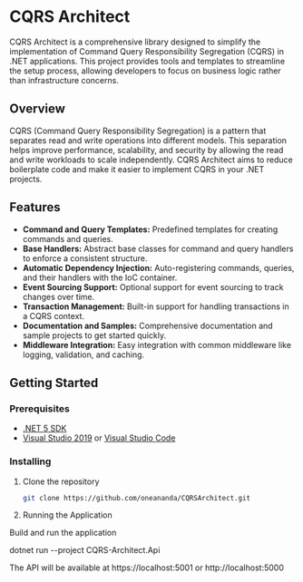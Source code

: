 # CQRS Architect
CQRS Architect is a comprehensive library designed to simplify the implementation of Command Query Responsibility Segregation (CQRS) in .NET applications. This project provides tools and templates to streamline the setup process, allowing developers to focus on business logic rather than infrastructure concerns.

## Overview

CQRS (Command Query Responsibility Segregation) is a pattern that separates read and write operations into different models. This separation helps improve performance, scalability, and security by allowing the read and write workloads to scale independently. CQRS Architect aims to reduce boilerplate code and make it easier to implement CQRS in your .NET projects.

## Features

- **Command and Query Templates:** Predefined templates for creating commands and queries.
- **Base Handlers:** Abstract base classes for command and query handlers to enforce a consistent structure.
- **Automatic Dependency Injection:** Auto-registering commands, queries, and their handlers with the IoC container.
- **Event Sourcing Support:** Optional support for event sourcing to track changes over time.
- **Transaction Management:** Built-in support for handling transactions in a CQRS context.
- **Documentation and Samples:** Comprehensive documentation and sample projects to get started quickly.
- **Middleware Integration:** Easy integration with common middleware like logging, validation, and caching.

## Getting Started

### Prerequisites

- [.NET 5 SDK](https://dotnet.microsoft.com/download/dotnet/5.0)
- [Visual Studio 2019](https://visualstudio.microsoft.com/) or [Visual Studio Code](https://code.visualstudio.com/)

### Installing

1. Clone the repository

   ```bash
   git clone https://github.com/oneananda/CQRSArchitect.git
   ```
2. Running the Application

Build and run the application

dotnet run --project CQRS-Architect.Api

The API will be available at https://localhost:5001 or http://localhost:5000
